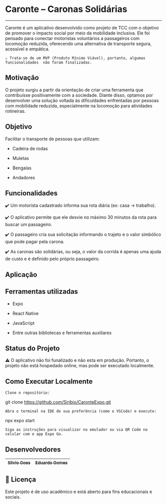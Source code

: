 # Caronte – Caronas Solidárias
<hr>
Caronte é um aplicativo desenvolvido como projeto de TCC com o objetivo de promover o impacto social por meio da mobilidade inclusiva. Ele foi pensado para conectar motoristas voluntários a passageiros com locomoção reduzida, oferecendo uma alternativa de transporte segura, acessível e empática.

`⚠️ Trata-se de um MVP (Produto Mínimo Viável), portanto, algumas funcionalidades  não foram finalizadas.`

## Motivação
O projeto surgiu a partir da orientação de criar uma ferramenta que contribuísse positivamente com a sociedade. Diante disso, optamos por desenvolver uma solução voltada às dificuldades enfrentadas por pessoas com mobilidade reduzida, especialmente na locomoção para atividades rotineiras.

## Objetivo
Facilitar o transporte de pessoas que utilizam:

- Cadeira de rodas

- Muletas

- Bengalas

- Andadores


## Funcionalidades
:heavy_check_mark: Um motorista cadastrado informa sua rota diária (ex: casa → trabalho).

:heavy_check_mark: O aplicativo permite que ele desvie no máximo 30 minutos da rota para buscar um passageiro.

:heavy_check_mark: O passageiro cria sua solicitação informando o trajeto e o valor simbólico que pode pagar pela carona.

:heavy_check_mark: As caronas são solidárias, ou seja, o valor da corrida é apenas uma ajuda de custo e é definido pelo próprio passageiro.

## Aplicação


## Ferramentas utilizadas
- Expo

- React Native

- JavaScript

- Entre outras bibliotecas e ferramentas auxiliares

## Status do Projeto
⚠️ O aplicativo não foi funalizado e não esta em produção. Portanto, o projeto não está hospedado online, mas pode ser executado localmente.

## Como Executar Localmente
`Clone o repositório:`

git clone https://github.com/Siribio/CaronteExpo.git

`Abra o terminal na IDE de sua preferência (como o VSCode) e execute:`

npx expo start

`Siga as instruções para visualizar no emulador ou via QR Code no celular com o app Expo Go.`

## Desenvolvedores
| [<sub>Silvio Goes</sub>](https://github.com/Siribio) |  [<sub>Eduardo Gomes</sub>](https://github.com/EduSG)|
| :---: | :---: 

## 📄 Licença
Este projeto é de uso acadêmico e está aberto para fins educacionais e sociais.
